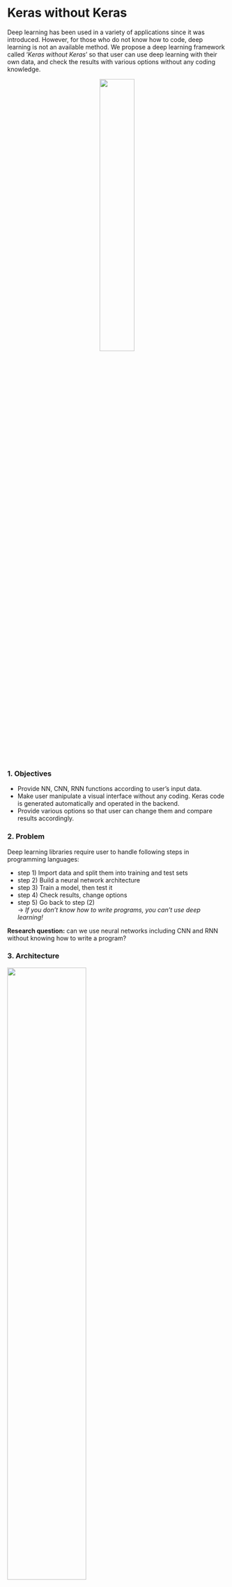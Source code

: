 # Keras without Keras

Deep learning has been used in a variety of applications since it was introduced. However, for those who do not know how to code, deep learning is not an available method. We propose a deep learning framework called ‘*Keras* *without* *Keras*’ so that user can use deep learning with their own data, and check the results with various options without any coding knowledge.

<center><img src="https://github.com/rc1208/Keras-without-Keras/blob/master/resources/framework.png" width="40%"></center>

### 1. Objectives

* Provide NN, CNN, RNN functions according to user’s input data. 
* Make user manipulate a visual interface without any coding. Keras code is generated automatically and operated in the backend.
* Provide various options so that user can change them and compare results accordingly.

### 2. Problem

Deep learning libraries require user to handle following steps in programming languages:

* step 1) Import data and split them into training and test sets
* step 2) Build a neural network architecture
* step 3) Train a model, then test it
* step 4) Check results, change options 
* step 5) Go back to step (2) <br>
→ *If you don’t know how to write programs, you can’t use deep learning!*

**Research question:** can we use neural networks including CNN and RNN without knowing how to write a program?

### 3. Architecture
<img src="https://github.com/rc1208/Keras-without-Keras/blob/master/resources/archi.png" width="60%">

***Frontend***
* *Data upload page (html, js, python)*: receive user’s data (tabular, image, text), and decide a network type (DNN, CNN, RNN)
* *Data selection page (html, js, python)*: allow user to retrieve saved data to run again
* *Build a net page (typescript)*: allow user to decide hyper-params, neural net architecture, and pass them to backend

***Backend***
* Generate a Keras code according to inputs (python)
* Train the network to generate the model
* Save the model to disk
* Send results to frontend

### 4. Result (User's view)
<img src="https://github.com/rc1208/Keras-without-Keras/blob/master/resources/result.png" width="100%">

### 5. How to run

1. Initialize the SQlite database -> `python init_database.py`
2. Run the Node Frontend Server
 - `cd playground`
 - Install Dependencies -> `npm i`
 - Compile the app and place it in the dist/ directory -> `npm run build`
 - Open a page on your browser -> `npm run serve`
3. Run the Flask Backend Server
 - To start the server -> `python app.py`
 - Optional Step: If you want to CURL on the models, run -> `python request.py` (Comment out the request that you don't want to test)
4. Some example data for uploading/running test:
 - tabular data: data/data_new.csv (for classification)
 - image data: data/mnist21x21_3789_one_hot.pklz (for image classification)
 - text data: data/asyoulikeit.txt (for language modeling)




## Softwares required to be installed: ##

### Backend Software Requirements ###

| Software      |  Link         | 
| ------------- |:-------------:| 
| Python 3 or > | [Python-3](https://www.python.org/downloads/) | 
| Flask         | [Flask Homepage](http://flask.pocoo.org/)      | 
| Docker        | [Docker Homepage](https://docs.docker.com/install/)      | 
| Tensorflow    | [Tensorflow Homepage](https://www.tensorflow.org/)      | 
| Keras         | [Keras Homepage](https://keras.io/)                     |
| Tensorflow Serving        |[Tensorflow Serving](https://www.tensorflow.org/tfx/guide/serving)      | 

### Frontend Software Requirements ###

| Software      |  Link         | 
| ------------- |:-------------:| 
| Node.js | [Node Homepage](https://nodejs.org/en/) | 
| Chrome Web Browser  | [Chrome homepage](https://www.google.com/chrome/) | 


### Feed Forward POST JSON ###

```json
curl -i -H "Content-Type: application/json" -X POST -d 
'{"nn_type":"feedforward", 
  "hidden_list":"5 5 1", 
  "inp": "5", 
  "activation_list":"relu relu sigmoid", 
  "optimiser":"adam", 
  "split_value": "0.2", 
  "loss_function": "binary_crossentropy", 
  "data_location":"data/data_new.csv" 
  }' 'http://localhost:3333/api/neural-network/v1.0/'
  ```
  
  ### CNN POST JSON ###
 
```json
curl -i -H "Content-Type: application/json" -X POST -d 
'{"hidden_list":"64 32 4", 
  "inp": "21",
  "kernel_size":"3 3", 
  "activation_list":"relu relu softmax", 
  "epochs":"3", 
  "optimiser":"adam", 
  "split_value": "0.2", 
  "loss_function": "categorical_crossentropy", 
  "data_location":"data/mnist21x21_3789_converted.pklz"}' 'http://localhost:3333/api/neural-network/v1.0/'
```

  ### RNN POST JSON ###
  
  ```json
curl -i -H "Content-Type: application/json" -X POST -d 
'{"nn_type":"rnn", 
  "lstm_out":"256",
  "dense_out":"100",
  "reg_dropout":"0.2",
  "epochs":"10",
  "batch_size":"1000",
  "optimiser":"adam", 
  "split_value": "0.2", 
  "loss_function": "categorical_crossentropy", 
  "data_location":"data/test_data.txt"}' 'http://localhost:3333/api/neural-network/v1.0/'
```
  
### Contributors
| Team Member      |  Github Link| 
| ------------- |:-------------:| 
| Rahul Chowdhury  | [Here](https://github.com/rc1208)      | 
| Ganesh Chandra Satish  | [Here](https://github.com/ganeshchandras)      | 
|  Si Shen       | [Here](https://github.com/shensimeteor)                     |
| Chu Sheng | [Here](https://github.com/bamboo983) | 
| Hansol Yoon       | [Here](https://github.com/hansolyoon)      | 

